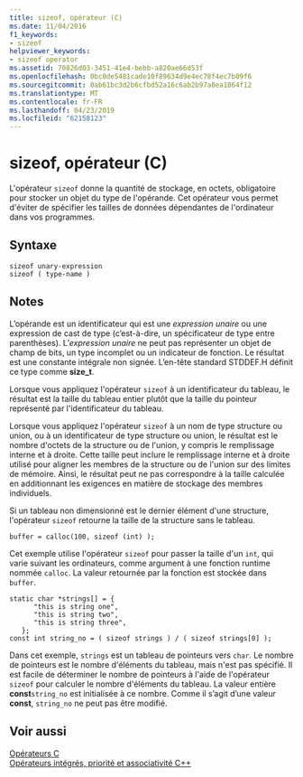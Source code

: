 ```yaml
---
title: sizeof, opérateur (C)
ms.date: 11/04/2016
f1_keywords:
- sizeof
helpviewer_keywords:
- sizeof operator
ms.assetid: 70826d03-3451-41e4-bebb-a820ae66d53f
ms.openlocfilehash: 0bc0de5481cade10f89634d9e4ec78f4ec7b09f6
ms.sourcegitcommit: 0ab61bc3d2b6cfbd52a16c6ab2b97a8ea1864f12
ms.translationtype: MT
ms.contentlocale: fr-FR
ms.lasthandoff: 04/23/2019
ms.locfileid: "62158123"
---
```

# <a name="sizeof-operator-c"></a>sizeof, opérateur (C)

L'opérateur `sizeof` donne la quantité de stockage, en octets, obligatoire pour stocker un objet du type de l'opérande. Cet opérateur vous permet d'éviter de spécifier les tailles de données dépendantes de l'ordinateur dans vos programmes.

## <a name="syntax"></a>Syntaxe

```
sizeof unary-expression
sizeof ( type-name )
```

## <a name="remarks"></a>Notes

L’opérande est un identificateur qui est une *expression unaire* ou une expression de cast de type (c’est-à-dire, un spécificateur de type entre parenthèses). L’*expression unaire* ne peut pas représenter un objet de champ de bits, un type incomplet ou un indicateur de fonction. Le résultat est une constante intégrale non signée. L’en-tête standard STDDEF.H définit ce type comme **size_t**.

Lorsque vous appliquez l'opérateur `sizeof` à un identificateur du tableau, le résultat est la taille du tableau entier plutôt que la taille du pointeur représenté par l'identificateur du tableau.

Lorsque vous appliquez l'opérateur `sizeof` à un nom de type structure ou union, ou à un identificateur de type structure ou union, le résultat est le nombre d'octets de la structure ou de l'union, y compris le remplissage interne et à droite. Cette taille peut inclure le remplissage interne et à droite utilisé pour aligner les membres de la structure ou de l'union sur des limites de mémoire. Ainsi, le résultat peut ne pas correspondre à la taille calculée en additionnant les exigences en matière de stockage des membres individuels.

Si un tableau non dimensionné est le dernier élément d'une structure, l'opérateur `sizeof` retourne la taille de la structure sans le tableau.

```
buffer = calloc(100, sizeof (int) );
```

Cet exemple utilise l'opérateur `sizeof` pour passer la taille d'un `int`, qui varie suivant les ordinateurs, comme argument à une fonction runtime nommée `calloc`. La valeur retournée par la fonction est stockée dans `buffer`.

```
static char *strings[] = {
      "this is string one",
      "this is string two",
      "this is string three",
   };
const int string_no = ( sizeof strings ) / ( sizeof strings[0] );
```

Dans cet exemple, `strings` est un tableau de pointeurs vers `char`. Le nombre de pointeurs est le nombre d'éléments du tableau, mais n'est pas spécifié. Il est facile de déterminer le nombre de pointeurs à l'aide de l'opérateur `sizeof` pour calculer le nombre d'éléments du tableau. La valeur entière **const**`string_no` est initialisée à ce nombre. Comme il s’agit d’une valeur **const**, `string_no` ne peut pas être modifié.

## <a name="see-also"></a>Voir aussi

[Opérateurs C](c-operators.md)<br/>
[Opérateurs intégrés, priorité et associativité C++](../cpp/cpp-built-in-operators-precedence-and-associativity.md)
